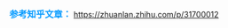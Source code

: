 <font color=#0099ff size=3>**参考知乎文章：**</font>
[https://zhuanlan.zhihu.com/p/31700012
](https://zhuanlan.zhihu.com/p/31700012)


